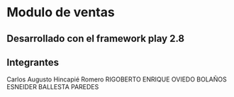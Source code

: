 # Modulo de ventas
## Desarrollado con el framework play 2.8
## Integrantes
Carlos Augusto Hincapié Romero
RIGOBERTO ENRIQUE OVIEDO BOLAÑOS
ESNEIDER BALLESTA PAREDES

